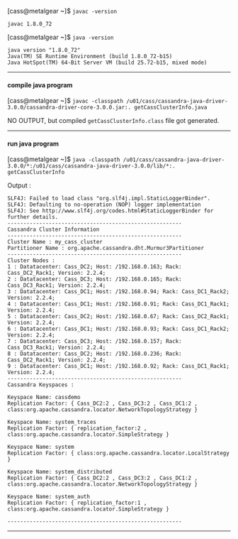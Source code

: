 [cass@metalgear ~]$ `javac -version`
```
javac 1.8.0_72
```

[cass@metalgear ~]$ `java -version`
```
java version "1.8.0_72"
Java(TM) SE Runtime Environment (build 1.8.0_72-b15)
Java HotSpot(TM) 64-Bit Server VM (build 25.72-b15, mixed mode)
```

---

#### compile java program

[cass@metalgear ~]$ `javac -classpath /u01/cass/cassandra-java-driver-3.0.0/cassandra-driver-core-3.0.0.jar:. getCassClusterInfo.java`

NO OUTPUT, but compiled `getCassClusterInfo.class` file got generated.

---

#### run java program

[cass@metalgear ~]$ `java -classpath /u01/cass/cassandra-java-driver-3.0.0/*:/u01/cass/cassandra-java-driver-3.0.0/lib/*:. getCassClusterInfo`


Output :
```
SLF4J: Failed to load class "org.slf4j.impl.StaticLoggerBinder".
SLF4J: Defaulting to no-operation (NOP) logger implementation
SLF4J: See http://www.slf4j.org/codes.html#StaticLoggerBinder for further details.
-------------------------------------------------------
Cassandra Cluster Information
-------------------------------------------------------
Cluster Name : my_cass_cluster
Partitioner Name : org.apache.cassandra.dht.Murmur3Partitioner
-------------------------------------------------------
Cluster Nodes :
1 : Datatacenter: Cass_DC2; Host: /192.168.0.163; Rack: Cass_DC2_Rack1; Version: 2.2.4;
2 : Datatacenter: Cass_DC3; Host: /192.168.0.165; Rack: Cass_DC3_Rack1; Version: 2.2.4;
3 : Datatacenter: Cass_DC1; Host: /192.168.0.94; Rack: Cass_DC1_Rack2; Version: 2.2.4;
4 : Datatacenter: Cass_DC1; Host: /192.168.0.91; Rack: Cass_DC1_Rack1; Version: 2.2.4;
5 : Datatacenter: Cass_DC2; Host: /192.168.0.67; Rack: Cass_DC2_Rack1; Version: 2.2.4;
6 : Datatacenter: Cass_DC1; Host: /192.168.0.93; Rack: Cass_DC1_Rack2; Version: 2.2.4;
7 : Datatacenter: Cass_DC3; Host: /192.168.0.157; Rack: Cass_DC3_Rack1; Version: 2.2.4;
8 : Datatacenter: Cass_DC2; Host: /192.168.0.236; Rack: Cass_DC2_Rack1; Version: 2.2.4;
9 : Datatacenter: Cass_DC1; Host: /192.168.0.92; Rack: Cass_DC1_Rack1; Version: 2.2.4;
-------------------------------------------------------
Cassandra Keyspaces :

Keyspace Name: cassdemo
Replication Factor: { Cass_DC2:2 , Cass_DC3:2 , Cass_DC1:2 , class:org.apache.cassandra.locator.NetworkTopologyStrategy }

Keyspace Name: system_traces
Replication Factor: { replication_factor:2 , class:org.apache.cassandra.locator.SimpleStrategy }

Keyspace Name: system
Replication Factor: { class:org.apache.cassandra.locator.LocalStrategy }

Keyspace Name: system_distributed
Replication Factor: { Cass_DC2:2 , Cass_DC3:2 , Cass_DC1:2 , class:org.apache.cassandra.locator.NetworkTopologyStrategy }

Keyspace Name: system_auth
Replication Factor: { replication_factor:1 , class:org.apache.cassandra.locator.SimpleStrategy }

-------------------------------------------------------
```

---
